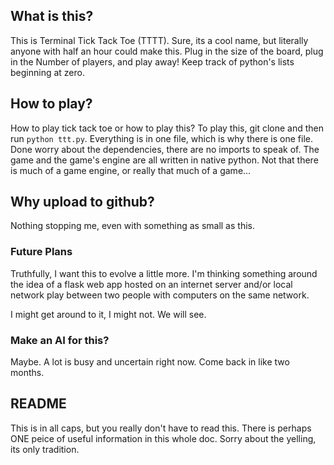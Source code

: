 ## What is this?

This is Terminal Tick Tack Toe (TTTT). Sure, its a cool name, but literally anyone
with half an hour could make this. Plug in the size of the board, plug in the Number
of players, and play away! Keep track of python's lists beginning at zero.

## How to play?

How to play tick tack toe or how to play this? To play this, git clone and then
run `python ttt.py`. Everything is in one file, which is why there is one file.
Done worry about the dependencies, there are no imports to speak of. The game and the
game's engine are all written in native python. Not that there is much of a game engine,
or really that much of a game...

## Why upload to github?

Nothing stopping me, even with something as small as this.

### Future Plans

Truthfully, I want this to evolve a little more. I'm thinking something around
the idea of a flask web app hosted on an internet server and/or local network play
between two people with computers on the same network.

I might get around to it, I might not. We will see.

### Make an AI for this?

Maybe. A lot is busy and uncertain right now. Come back in like two months.

## README

This is in all caps, but you really don't have to read this. There is perhaps ONE peice of useful information in this whole doc.
Sorry about the yelling, its only tradition.
